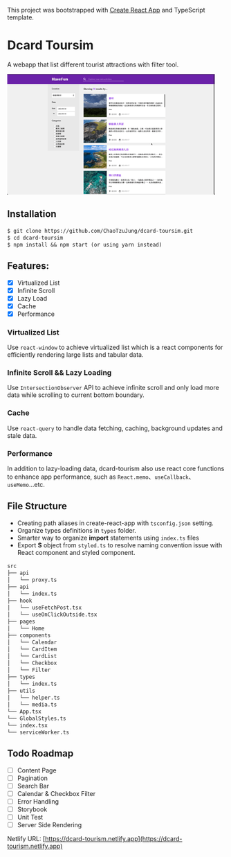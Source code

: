 This project was bootstrapped with [Create React App](https://github.com/facebook/create-react-app) and TypeScript template.

# Dcard Toursim
A webapp that list different tourist attractions with filter tool. 

![image](./assets/dcard-toursim.gif)

## Installation

```shell
$ git clone https://github.com/ChaoTzuJung/dcard-toursim.git
$ cd dcard-toursim
$ npm install && npm start (or using yarn instead)
```

## Features:
  - [X] Virtualized List
  - [X] Infinite Scroll
  - [X] Lazy Load
  - [X] Cache
  - [X] Performance

### Virtualized List
Use `react-window` to achieve virtualized list which is a react components for efficiently rendering large lists and tabular data.

### Infinite Scroll && Lazy Loading
Use `IntersectionObserver` API to achieve infinite scroll and only load more data while scrolling to current bottom boundary.

### Cache 
Use `react-query` to handle data fetching, caching, background updates and stale data.

### Performance
In addition to lazy-loading data, dcard-tourism also use react core functions to enhance app performance, such as `React.memo`、`useCallback`、`useMemo`...etc.

## File Structure
- Creating path aliases in create-react-app with `tsconfig.json` setting.
- Organize types definitions in `types` folder.
- Smarter way to organize **import** statements using `index.ts` files
- Export **S** object from `styled.ts` to resolve naming convention issue with React component and styled component.
```
src
├── api
│   └── proxy.ts
├── api
│   └── index.ts
├── hook
│   └── useFetchPost.tsx
│   └── useOnClickOutside.tsx
├── pages
│   └── Home
├── components
│   └── Calendar
│   └── CardItem
│   └── CardList
│   └── Checkbox
│   └── Filter
├── types
│   └── index.ts
├── utils
│   └── helper.ts
│   └── media.ts
└── App.tsx
└── GlobalStyles.ts
└── index.tsx
└── serviceWorker.ts
```

## Todo Roadmap
  - [ ] Content Page
  - [ ] Pagination
  - [ ] Search Bar
  - [ ] Calendar & Checkbox Filter
  - [ ] Error Handling
  - [ ] Storybook
  - [ ] Unit Test
  - [ ] Server Side Rendering

Netlify URL: [https://dcard-tourism.netlify.app](https://dcard-tourism.netlify.app)
